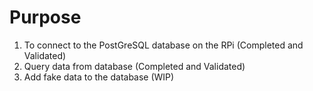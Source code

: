 # Purpose

1) To connect to the PostGreSQL database on the RPi (Completed and Validated)
2) Query data from database (Completed and Validated)
3) Add fake data to the database (WIP)
